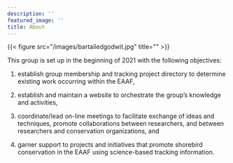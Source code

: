 ```yaml
---
description: ''
featured_image: ''
title: About
---
```

{{< figure src="/images/bartailedgodwit.jpg" title="" >}}

This group is set up in the beginning of 2021 with the following objectives:
<br>
1.	establish group membership and tracking project directory to determine existing work occurring within the EAAF,

2.	establish and maintain a website to orchestrate the group’s knowledge and activities,

3.	coordinate/lead on-line meetings to facilitate exchange of ideas and techniques, promote collaborations between researchers, and between researchers and conservation organizations, and

4.	garner support to projects and initiatives that promote shorebird conservation in the EAAF using science-based tracking information.
